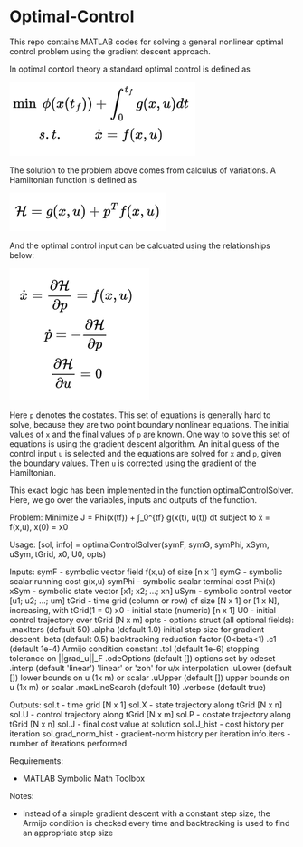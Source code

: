 # Optimal-Control
This repo contains MATLAB codes for solving a general nonlinear optimal control problem using the gradient descent approach.

In optimal contorl theory a standard optimal control is defined as

![optimal control problem](assets/optimal_control_problem.png)

The solution to the problem above comes from calculus of variations. A Hamiltonian function is defined as

![hamiltonian](assets/hamiltonian.png)

And the optimal control input can be calcuated using the relationships below:

![solution_to_the_optimal_control_problem](assets/solution_to_the_optimal-control_problem.png)

Here `p` denotes the costates. This set of equations is generally hard to solve, because they are two point boundary nonlinear equations. The initial values of `x` and the final values of `p` are known.
One way to solve this set of equations is using the gradient descent algorithm. An initial guess of the control input `u` is selected and the equations are solved for `x` and `p`, given the boundary values. Then `u` is corrected using the gradient of the Hamiltonian. 

This exact logic has been implemented in the function optimalControlSolver. Here, we go over the variables, inputs and outputs of the function.

Problem:
   Minimize  J = Phi(x(tf)) + ∫_0^{tf} g(x(t), u(t)) dt
   subject to ẋ = f(x,u),  x(0) = x0

 Usage:
   [sol, info] = optimalControlSolver(symF, symG, symPhi, xSym, uSym, tGrid, x0, U0, opts)

 Inputs:
   symF   - symbolic vector field f(x,u) of size [n x 1]
   symG   - symbolic scalar running cost g(x,u)
   symPhi - symbolic scalar terminal cost Phi(x)
   xSym   - symbolic state vector [x1; x2; ...; xn]
   uSym   - symbolic control vector [u1; u2; ...; um]
   tGrid  - time grid (column or row) of size [N x 1] or [1 x N], increasing, with tGrid(1 = 0)
   x0     - initial state (numeric) [n x 1]
   U0     - initial control trajectory over tGrid [N x m]
   opts   - options struct (all optional fields):
            .maxIters      (default 50)
            .alpha         (default 1.0)     initial step size for gradient descent
            .beta          (default 0.5)     backtracking reduction factor (0<beta<1)
            .c1            (default 1e-4)    Armijo condition constant
            .tol           (default 1e-6)    stopping tolerance on ||grad_u||_F
            .odeOptions    (default [])      options set by odeset
            .interp        (default 'linear') 'linear' or 'zoh' for u/x interpolation
            .uLower        (default [])      lower bounds on u (1x m) or scalar
            .uUpper        (default [])      upper bounds on u (1x m) or scalar
            .maxLineSearch (default 10)
            .verbose       (default true)

 Outputs:
   sol.t   - time grid [N x 1]
   sol.X   - state trajectory along tGrid [N x n]
   sol.U   - control trajectory along tGrid [N x m]
   sol.P   - costate trajectory along tGrid [N x n]
   sol.J   - final cost value at solution
   sol.J_hist - cost history per iteration
   sol.grad_norm_hist - gradient-norm history per iteration
   info.iters - number of iterations performed

 Requirements:
   - MATLAB Symbolic Math Toolbox

 Notes:
   - Instead of a simple gradient descent with a constant step size, the Armijo condition is checked every time and backtracking is used to find an appropriate step size

